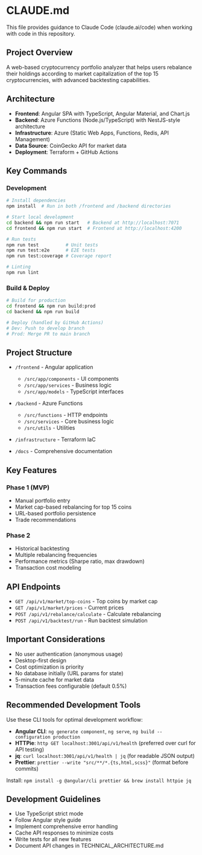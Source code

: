 # CLAUDE.md

This file provides guidance to Claude Code (claude.ai/code) when working with code in this repository.

## Project Overview

A web-based cryptocurrency portfolio analyzer that helps users rebalance their holdings according to market capitalization of the top 15 cryptocurrencies, with advanced backtesting capabilities.

## Architecture

- **Frontend**: Angular SPA with TypeScript, Angular Material, and Chart.js
- **Backend**: Azure Functions (Node.js/TypeScript) with NestJS-style architecture
- **Infrastructure**: Azure (Static Web Apps, Functions, Redis, API Management)
- **Data Source**: CoinGecko API for market data
- **Deployment**: Terraform + GitHub Actions

## Key Commands

### Development
```bash
# Install dependencies
npm install  # Run in both /frontend and /backend directories

# Start local development
cd backend && npm run start   # Backend at http://localhost:7071
cd frontend && npm run start  # Frontend at http://localhost:4200

# Run tests
npm run test          # Unit tests
npm run test:e2e      # E2E tests
npm run test:coverage # Coverage report

# Linting
npm run lint
```

### Build & Deploy
```bash
# Build for production
cd frontend && npm run build:prod
cd backend && npm run build

# Deploy (handled by GitHub Actions)
# Dev: Push to develop branch
# Prod: Merge PR to main branch
```

## Project Structure

- `/frontend` - Angular application
  - `/src/app/components` - UI components
  - `/src/app/services` - Business logic
  - `/src/app/models` - TypeScript interfaces
  
- `/backend` - Azure Functions
  - `/src/functions` - HTTP endpoints
  - `/src/services` - Core business logic
  - `/src/utils` - Utilities

- `/infrastructure` - Terraform IaC
- `/docs` - Comprehensive documentation

## Key Features

### Phase 1 (MVP)
- Manual portfolio entry
- Market cap-based rebalancing for top 15 coins
- URL-based portfolio persistence
- Trade recommendations

### Phase 2
- Historical backtesting
- Multiple rebalancing frequencies
- Performance metrics (Sharpe ratio, max drawdown)
- Transaction cost modeling

## API Endpoints

- `GET /api/v1/market/top-coins` - Top coins by market cap
- `GET /api/v1/market/prices` - Current prices
- `POST /api/v1/rebalance/calculate` - Calculate rebalancing
- `POST /api/v1/backtest/run` - Run backtest simulation

## Important Considerations

- No user authentication (anonymous usage)
- Desktop-first design
- Cost optimization is priority
- No database initially (URL params for state)
- 5-minute cache for market data
- Transaction fees configurable (default 0.5%)

## Recommended Development Tools

Use these CLI tools for optimal development workflow:

- **Angular CLI**: `ng generate component`, `ng serve`, `ng build --configuration production`
- **HTTPie**: `http GET localhost:3001/api/v1/health` (preferred over curl for API testing)
- **jq**: `curl localhost:3001/api/v1/health | jq` (for readable JSON output)
- **Prettier**: `prettier --write "src/**/*.{ts,html,scss}"` (format before commits)

Install: `npm install -g @angular/cli prettier && brew install httpie jq`

## Development Guidelines

- Use TypeScript strict mode
- Follow Angular style guide
- Implement comprehensive error handling
- Cache API responses to minimize costs
- Write tests for all new features
- Document API changes in TECHNICAL_ARCHITECTURE.md